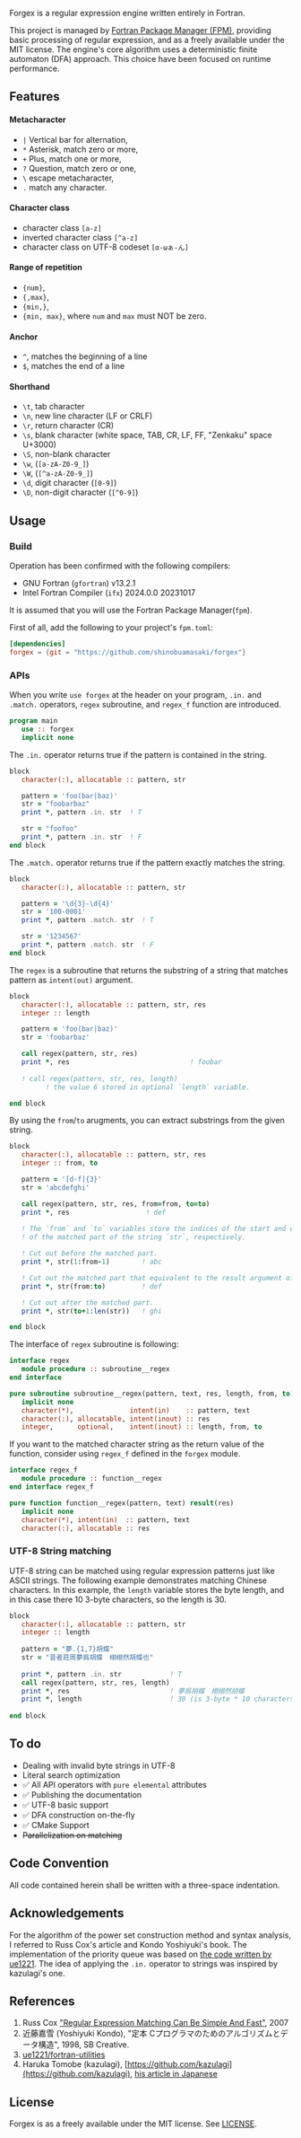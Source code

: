 Forgex is a regular expression engine written entirely in Fortran.

This project is managed by [Fortran Package Manager (FPM)](https://fpm.fortran-lang.org/index.html), providing basic processing of regular expression, and as a freely available under the MIT license. 
The engine's core algorithm uses a deterministic finite automaton (DFA) approach. This choice have been focused on runtime performance.

## Features


#### Metacharacter
   - `|`  Vertical bar for alternation,
   - `*`  Asterisk, match zero or more,
   - `+`  Plus, match one or more,
   - `?`  Question, match zero or one,
   - `\`  escape metacharacter,
   - `.`  match any character.
#### Character class
   - character class `[a-z]`
   - inverted character class `[^a-z]`
   - character class on UTF-8 codeset `[α-ωぁ-ん]`
#### Range of repetition
   - `{num}`,
   - `{,max}`,
   - `{min,}`,
   - `{min, max}`,
   where `num` and `max` must NOT be zero.
#### Anchor
   - `^`, matches the beginning of a line
   - `$`, matches the end of a line
#### Shorthand
   - `\t`, tab character
   - `\n`, new line character (LF or CRLF)
   - `\r`, return character (CR)
   - `\s`, blank character (white space, TAB, CR, LF, FF, "Zenkaku" space U+3000)
   - `\S`, non-blank character
   - `\w`, (`[a-zA-Z0-9_]`)
   - `\W`, (`[^a-zA-Z0-9_]`)
   - `\d`, digit character (`[0-9]`)
   - `\D`, non-digit character (`[^0-9]`)

## Usage
### Build

Operation has been confirmed with the following compilers:

- GNU Fortran (`gfortran`) v13.2.1
- Intel Fortran Compiler (`ifx`) 2024.0.0 20231017

It is assumed that you will use the Fortran Package Manager(`fpm`).

First of all, add the following to your project's `fpm.toml`:

```toml
[dependencies]
forgex = {git = "https://github.com/shinobuamasaki/forgex"}
```


### APIs
When you write `use forgex` at the header on your program, `.in.` and `.match.` operators, `regex` subroutine, and `regex_f` function are introduced.

```fortran
program main
   use :: forgex
   implicit none
```

The `.in.` operator returns true if the pattern is contained in the string.

```fortran
block
   character(:), allocatable :: pattern, str

   pattern = 'foo(bar|baz)'
   str = "foobarbaz"
   print *, pattern .in. str  ! T

   str = "foofoo"
   print *, pattern .in. str  ! F
end block
```

The `.match.` operator returns true if the pattern exactly matches the string.

```fortran
block
   character(:), allocatable :: pattern, str

   pattern = '\d{3}-\d{4}'
   str = '100-0001'
   print *, pattern .match. str  ! T

   str = '1234567'
   print *, pattern .match. str  ! F
end block
```

The `regex` is a subroutine that returns the substring of a string that matches pattern as `intent(out)` argument.

```fortran
block
   character(:), allocatable :: pattern, str, res
   integer :: length 

   pattern = 'foo(bar|baz)'
   str = 'foobarbaz'

   call regex(pattern, str, res)              
   print *, res                              ! foobar
   
   ! call regex(pattern, str, res, length)   
         ! the value 6 stored in optional `length` variable.

end block
```

By using the `from`/`to` arugments, you can extract substrings from the given string.

```fortran
block
   character(:), allocatable :: pattern, str, res
   integer :: from, to 

   pattern = '[d-f]{3}'
   str = 'abcdefghi'

   call regex(pattern, str, res, from=from, to=to)
   print *, res                   ! def
   
   ! The `from` and `to` variables store the indices of the start and end points
   ! of the matched part of the string `str`, respectively.

   ! Cut out before the matched part.
   print *, str(1:from-1)        ! abc

   ! Cut out the matched part that equivalent to the result argument of the `regex` subrouine. 
   print *, str(from:to)         ! def 

   ! Cut out after the matched part. 
   print *, str(to+1:len(str))   ! ghi

end block
```

The interface of `regex` subroutine is following:

```fortran
interface regex
   module procedure :: subroutine__regex
end interface

pure subroutine subroutine__regex(pattern, text, res, length, from, to)
   implicit none
   character(*),              intent(in)    :: pattern, text
   character(:), allocatable, intent(inout) :: res
   integer,      optional,    intent(inout) :: length, from, to
```

If you want to the matched character string as the return value of the function,
consider using `regex_f` defined in the `forgex` module. 

```fortran
interface regex_f
   module procedure :: function__regex
end interface regex_f

pure function function__regex(pattern, text) result(res)
   implicit none
   character(*), intent(in)  :: pattern, text
   character(:), allocatable :: res
```

### UTF-8 String matching

UTF-8 string can be matched using regular expression patterns just like ASCII strings.
The following example demonstrates matching Chinese characters. 
In this example, the `length` variable stores the byte length, and in this case there 10 3-byte characters, so the length is 30.

```fortran
block
   character(:), allocatable :: pattern, str
   integer :: length
   
   pattern = "夢.{1,7}胡蝶"
   str = "昔者莊周夢爲胡蝶　栩栩然胡蝶也"
   
   print *, pattern .in. str            ! T
   call regex(pattern, str, res, length)
   print *, res                         ! 夢爲胡蝶　栩栩然胡蝶
   print *, length                      ! 30 (is 3-byte * 10 characters)
   
end block
```

## To do

- Dealing with invalid byte strings in UTF-8
- Literal search optimization
- ✅️ All API operators with `pure elemental` attributes
- ✅️ Publishing the documentation
- ✅️ UTF-8 basic support
- ✅️ DFA construction on-the-fly
- ✅️ CMake Support
- <s>Parallelization on matching</s>

## Code Convention

All code contained herein shall be written with a three-space indentation.

## Acknowledgements

For the algorithm of the power set construction method and syntax analysis, I referred to Russ Cox's article and Kondo Yoshiyuki's book.
The implementation of the priority queue was based on [the code written by ue1221](https://github.com/ue1221/fortran-utilities).
The idea of applying the `.in.` operator to strings was inspired by kazulagi's one.

## References

1. Russ Cox ["Regular Expression Matching Can Be Simple And Fast"](https://swtch.com/~rsc/regexp/regexp1.html), 2007 
2. 近藤嘉雪 (Yoshiyuki Kondo), "定本 Cプログラマのためのアルゴリズムとデータ構造", 1998, SB Creative.
3. [ue1221/fortran-utilities](https://github.com/ue1221/fortran-utilities)
4. Haruka Tomobe (kazulagi), [https://github.com/kazulagi](https://github.com/kazulagi), [his article in Japanese](https://qiita.com/soybean/items/7cdd2156a9d8843c0d91)

## License
Forgex is as a freely available under the MIT license. See [LICENSE](https://github.com/ShinobuAmasaki/forgex/blob/main/LICENSE).